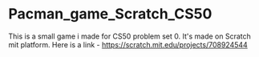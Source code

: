 # Pacman_game_Scratch_CS50
This is a small game i made for CS50 problem set 0.
It's made on Scratch mit platform.
Here is a link - https://scratch.mit.edu/projects/708924544
